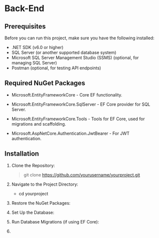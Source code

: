 # Back-End
## Prerequisites
Before you can run this project, make sure you have the following installed:
  * .NET SDK (v6.0 or higher)
  *  SQL Server (or another supported database system)
  *  Microsoft SQL Server Management Studio (SSMS) (optional, for managing SQL Server)
  *  Postman (optional, for testing API endpoints)

## Required NuGet Packages
* Microsoft.EntityFrameworkCore - Core EF functionality.
+ Microsoft.EntityFrameworkCore.SqlServer - EF Core provider for SQL Server.
- Microsoft.EntityFrameworkCore.Tools - Tools for EF Core, used for migrations and scaffolding.
+ Microsoft.AspNetCore.Authentication.JwtBearer - For JWT authentication.

## Installation
1. Clone the Repository:
   > git clone https://github.com/yourusername/yourproject.git
3. Navigate to the Project Directory:
   * cd yourproject
4. Restore the NuGet Packages:

5. Set Up the Database:

6. Run Database Migrations (if using EF Core):

7. 
